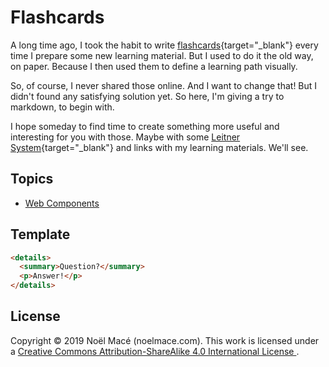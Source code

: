 # Flashcards

A long time ago, I took the habit to write
[flashcards](https://en.wikipedia.org/wiki/Flashcard){target="\_blank"} every time I prepare some
new learning material. But I used to do it the old way, on paper. Because I then
used them to define a learning path visually.

So, of course, I never shared those online. And I want to change that! But I
didn't found any satisfying solution yet. So here, I'm giving a try to markdown,
to begin with.

I hope someday to find time to create something more useful and interesting
for you with those. Maybe with some
[Leitner System](https://en.wikipedia.org/wiki/Leitner_system){target="\_blank"}
and links with my learning materials. We'll see.

## Topics

- [Web Components](./webcomponents)

## Template

```html
<details>
  <summary>Question?</summary>
  <p>Answer!</p>
</details>
```

## License

Copyright © 2019 Noël Macé (noelmace.com).
This work is licensed under a
<a rel="license" href="http://creativecommons.org/licenses/by-sa/4.0/">
Creative Commons Attribution-ShareAlike 4.0 International License
</a>.
